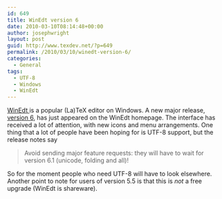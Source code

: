 ```yaml
---
id: 649
title: WinEdt version 6
date: 2010-03-10T08:14:48+00:00
author: josephwright
layout: post
guid: http://www.texdev.net/?p=649
permalink: /2010/03/10/winedt-version-6/
categories:
  - General
tags:
  - UTF-8
  - Windows
  - WinEdt
---
```

<a title="WinEdt" href="http://www.winedt.com/">WinEdt </a>is a popular (La)TeX editor on Windows. A new major release, <a title="WinEdt 6" href="http://www.winedt.com/winedt.html">version 6</a>, has just appeared on the WinEdt homepage.  The interface has received a lot of attention, with new icons and menu arrangements. One thing that a lot of people have been hoping for is UTF-8 support, but the release notes say
<blockquote>Avoid sending major feature requests: they will have to wait for  version 6.1 (unicode, folding and all)!</blockquote>
So for the moment people who need UTF-8 will have to look elsewhere. Another point to note for users of version 5.5 is that this is <em>not</em> a free upgrade (WinEdt is shareware).

